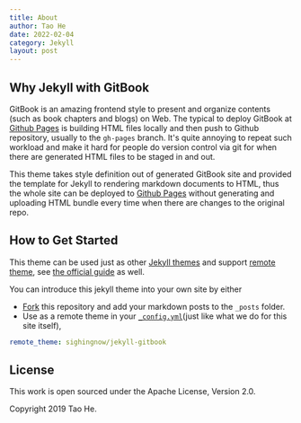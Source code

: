 ```yaml
---
title: About
author: Tao He
date: 2022-02-04
category: Jekyll
layout: post
---
```


## Why Jekyll with GitBook

GitBook is an amazing frontend style to present and organize contents (such as book chapters
and blogs) on Web. The typical to deploy GitBook at [Github Pages][1]
is building HTML files locally and then push to Github repository, usually to the `gh-pages`
branch. It's quite annoying to repeat such workload and make it hard for people do version
control via git for when there are generated HTML files to be staged in and out.

This theme takes style definition out of generated GitBook site and provided the template
for Jekyll to rendering markdown documents to HTML, thus the whole site can be deployed
to [Github Pages][1] without generating and uploading HTML bundle every time when there are
changes to the original repo.

## How to Get Started

This theme can be used just as other [Jekyll themes][1] and support [remote theme][2],
see [the official guide][3] as well.

You can introduce this jekyll theme into your own site by either

- [Fork][4] this repository and add your markdown posts to the `_posts` folder.
- Use as a remote theme in your [`_config.yml`][5](just like what we do for this
  site itself),

```yaml
remote_theme: sighingnow/jekyll-gitbook
```

## License

This work is open sourced under the Apache License, Version 2.0.

Copyright 2019 Tao He.

[1]: https://pages.github.com
[2]: https://rubygems.org/gems/jekyll-remote-theme
[3]: https://docs.github.com/en/pages/setting-up-a-github-pages-site-with-jekyll/adding-a-theme-to-your-github-pages-site-using-jekyll
[4]: https://github.com/sighingnow/jekyll-gitbook/fork
[5]: https://github.com/sighingnow/jekyll-gitbook/blob/master/_config.yml
